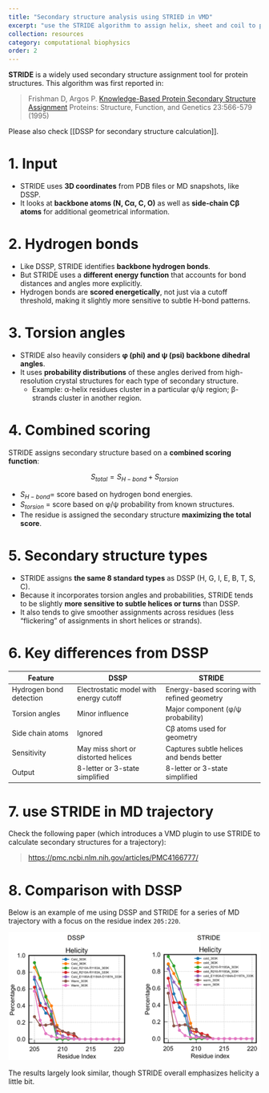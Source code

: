 ```yaml
---
title: "Secondary structure analysis using STRIED in VMD"
excerpt: "use the STRIDE algorithm to assign helix, sheet and coil to protein structures or trajectories"
collection: resources
category: computational biophysics
order: 2
---
```


**STRIDE** is a widely used secondary structure assignment tool for protein structures. This algorithm was first reported in:

> Frishman D, Argos P. [Knowledge-Based Protein Secondary Structure Assignment](https://webclu.bio.wzw.tum.de/stride/stride.pdf) Proteins: Structure, Function, and Genetics 23:566-579 (1995)

Please also check [[DSSP for secondary structure calculation]].

# 1. Input
- STRIDE uses **3D coordinates** from PDB files or MD snapshots, like DSSP.
- It looks at **backbone atoms (N, Cα, C, O)** as well as **side-chain Cβ atoms** for additional geometrical information.

# 2. Hydrogen bonds
- Like DSSP, STRIDE identifies **backbone hydrogen bonds**.    
- But STRIDE uses a **different energy function** that accounts for bond distances and angles more explicitly.
- Hydrogen bonds are **scored energetically**, not just via a cutoff threshold, making it slightly more sensitive to subtle H-bond patterns.

# 3. Torsion angles
- STRIDE also heavily considers **φ (phi) and ψ (psi) backbone dihedral angles**.
- It uses **probability distributions** of these angles derived from high-resolution crystal structures for each type of secondary structure.
    - Example: α-helix residues cluster in a particular φ/ψ region; β-strands cluster in another region.

# 4. Combined scoring

STRIDE assigns secondary structure based on a **combined scoring function**:

$$
S_{total} = S_{H-bond} + S_{torsion}
$$

- $S_{H-bond}$​ = score based on hydrogen bond energies.
- $S_{torsion}$ = score based on φ/ψ probability from known structures.
- The residue is assigned the secondary structure **maximizing the total score**.


# 5. Secondary structure types
- STRIDE assigns **the same 8 standard types** as DSSP (H, G, I, E, B, T, S, C).
- Because it incorporates torsion angles and probabilities, STRIDE tends to be slightly **more sensitive to subtle helices or turns** than DSSP.
- It also tends to give smoother assignments across residues (less “flickering” of assignments in short helices or strands).


# 6. Key differences from DSSP

|Feature|DSSP|STRIDE|
|---|---|---|
|Hydrogen bond detection|Electrostatic model with energy cutoff|Energy-based scoring with refined geometry|
|Torsion angles|Minor influence|Major component (φ/ψ probability)|
|Side chain atoms|Ignored|Cβ atoms used for geometry|
|Sensitivity|May miss short or distorted helices|Captures subtle helices and bends better|
|Output|8-letter or 3-state simplified|8-letter or 3-state simplified|


# 7. use STRIDE in MD trajectory
Check the following paper (which introduces a VMD plugin to use STRIDE to calculate secondary structures for a trajectory):

> https://pmc.ncbi.nlm.nih.gov/articles/PMC4166777/


# 8. Comparison with DSSP 

Below is an example of me using DSSP and STRIDE for a series of MD trajectory with a focus on the residue index `205:220`.

![](https://raw.githubusercontent.com/huangjianhuster/images/main/obsidian_images/20250925105053102.png)

The results largely look similar, though STRIDE overall emphasizes helicity a little bit.
